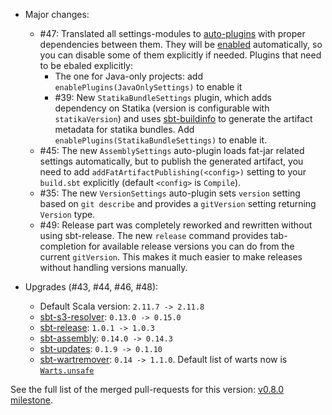 * Major changes:
  - #47: Translated all settings-modules to [auto-plugins](http://www.scala-sbt.org/0.13/docs/Plugins.html) with proper dependencies between them. They will be [enabled](http://www.scala-sbt.org/0.13/docs/Using-Plugins.html#Enabling+and+disabling+auto+plugins) automatically, so you can disable some of them explicitly if needed. Plugins that need to be ebaled explicitly:
    + The one for Java-only projects: add `enablePlugins(JavaOnlySettings)` to enable it
    + #39: New `StatikaBundleSettings` plugin, which adds dependency on Statika (version is configurable with `statikaVersion`) and uses [sbt-buildinfo](https://github.com/sbt/sbt-buildinfo) to generate the artifact metadata for statika bundles. Add `enablePlugins(StatikaBundleSettings)` to enable it.
  - #45: The new `AssemblySettings` auto-plugin loads fat-jar related settings automatically, but to publish the generated artifact, you need to add `addFatArtifactPublishing(<config>)` setting to your `build.sbt` explicitly (default `<config>` is `Compile`).
  - #35: The new `VersionSettings` auto-plugin sets `version` setting based on `git describe` and provides a `gitVersion` setting returning `Version` type.
  - #49: Release part was completely reworked and rewritten without using sbt-release. The new `release` command provides tab-completion for available release versions you can do from the current `gitVersion`. This makes it much easier to make releases without handling versions manually.


* Upgrades (#43, #44, #46, #48):
  - Default Scala version: `2.11.7 -> 2.11.8`
  - [sbt-s3-resolver](https://github.com/ohnosequences/sbt-s3-resolver): `0.13.0 -> 0.15.0`
  - [sbt-release](https://github.com/sbt/sbt-release): `1.0.1 -> 1.0.3`
  - [sbt-assembly](https://github.com/sbt/sbt-assembly): `0.14.0 -> 0.14.3`
  - [sbt-updates](https://github.com/rtimush/sbt-updates): `0.1.9 -> 0.1.10`
  - [sbt-wartremover](https://github.com/puffnfresh/wartremover): `0.14 -> 1.1.0`. Default list of warts now is [`Warts.unsafe`](https://github.com/puffnfresh/wartremover#unsafe)

See the full list of the merged pull-requests for this version: [v0.8.0 milestone](https://github.com/ohnosequences/nice-sbt-settings/issues?q=milestone%3Av0.8.0).
